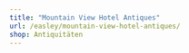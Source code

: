 ```yaml
---
title: "Mountain View Hotel Antiques"
url: /easley/mountain-view-hotel-antiques/
shop: Antiquitäten
---
```

